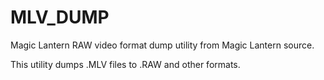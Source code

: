 # MLV_DUMP

Magic Lantern RAW video format dump utility from Magic Lantern source.

This utility dumps .MLV files to .RAW and other formats.

